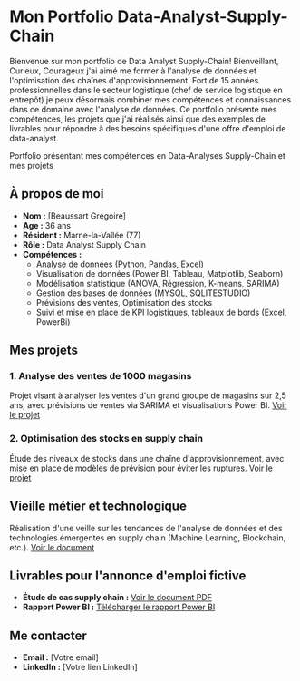 # Mon Portfolio Data-Analyst-Supply-Chain

Bienvenue sur mon portfolio de Data Analyst Supply-Chain! Bienveillant, Curieux, Courageux j'ai aimé me former à  l'analyse de données et l'optimisation des chaînes d'approvisionnement. Fort de 15 années professionnelles dans le secteur logistique (chef de service logistique en entrepôt) je peux désormais combiner mes compétences et connaissances dans ce domaine avec l'analyse de données. Ce portfolio présente mes compétences, les projets que j'ai réalisés ainsi que des exemples de livrables pour répondre à des besoins spécifiques d'une offre d'emploi de data-analyst.

Portfolio présentant mes compétences en Data-Analyses Supply-Chain et mes projets 

## À propos de moi
- **Nom :** [Beaussart Grégoire]
- **Age :** 36 ans
- **Résident :** Marne-la-Vallée (77)
- **Rôle :** Data Analyst Supply Chain
- **Compétences :**
  - Analyse de données (Python, Pandas, Excel)
  - Visualisation de données (Power BI, Tableau, Matplotlib, Seaborn)
  - Modélisation statistique (ANOVA, Régression, K-means, SARIMA)
  - Gestion des bases de données (MYSQL, SQLITESTUDIO)
  - Prévisions des ventes, Optimisation des stocks
  - Suivi et mise en place de KPI logistiques, tableaux de bords (Excel, PowerBi)
 
## Mes projets
### 1. Analyse des ventes de 1000 magasins
Projet visant à analyser les ventes d'un grand groupe de magasins sur 2,5 ans, avec prévisions de ventes via SARIMA et visualisations Power BI.
[Voir le projet](lien-vers-le-fichier-ou-le-repository-du-projet)

### 2. Optimisation des stocks en supply chain
Étude des niveaux de stocks dans une chaîne d'approvisionnement, avec mise en place de modèles de prévision pour éviter les ruptures.
[Voir le projet](lien-vers-le-fichier-ou-le-repository-du-projet)

## Vieille métier et technologique
Réalisation d'une veille sur les tendances de l'analyse de données et des technologies émergentes en supply chain (Machine Learning, Blockchain, etc.).
[Voir le document](lien-vers-le-fichier)

## Livrables pour l'annonce d'emploi fictive
- **Étude de cas supply chain :** [Voir le document PDF](lien-vers-le-document)
- **Rapport Power BI :** [Télécharger le rapport Power BI](lien-vers-le-fichier)

## Me contacter
- **Email :** [Votre email]
- **LinkedIn :** [Votre lien LinkedIn]
